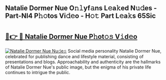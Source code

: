 ## Natalie Dormer Nue O𝚗𝚕yf𝚊ns L𝚎a𝚔ed N𝚞𝚍es - Part-NI4 P𝚑𝚘tos Vi𝚍𝚎o - H𝚘𝚝 Part L𝚎a𝚔s 65Sic

# <h2><a href="http://kfb6d07.oniu.top/?m=Natalie+Dormer+Nue">🔗👉 🔴 Natalie Dormer Nue P𝚑ot𝚘𝚜 V𝚒d𝚎o</a></h2>

[![Natalie Dormer Nue Nu𝚍e𝚜](https://i.imgur.com/0qMVB7G.gif)](http://kfb6d07.oniu.top/?m=Natalie+Dormer+Nue)
Social media personality Natalie Dormer Nue, celebrated for publishing dance and lifestyle material, consisting of presentations and blogs. Approachability and authenticity are the hallmarks of Natalie Dormer Nue's public image, but the enigma of his private life continues to intrigue the public.  
